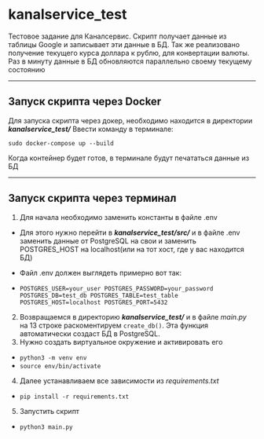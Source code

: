 # kanalservice_test

Тестовое задание для Каналсервис. Скрипт получает данные из таблицы Google и записывает
эти данные в БД. Так же реализовано получение текущего курса доллара к рублю,
для конвертации валюты. Раз в минуту данные в БД обновляются параллельно 
своему текущему состоянию

***

## Запуск скрипта через Docker

Для запуска скрипта через докер, необходимо находится в директории __*kanalservice_test/*__
Ввести команду в терминале:

`sudo docker-compose up --build
`

Когда контейнер будет готов, в терминале будут печататься данные из БД

***

## Запуск скрипта через терминал

1. Для начала необходимо заменить константы в файле .env 

- Для этого нужно перейти в __*kanalservice_test/src/*__ и в файле .env 
заменить данные от PostgreSQL на свои и заменить POSTGRES_HOST на localhost(или на тот хост, где у вас находится БД)

- Файл .env должен выглядеть примерно вот так:

- `POSTGRES_USER=your_user
POSTGRES_PASSWORD=your_password
POSTGRES_DB=test_db
POSTGRES_TABLE=test_table
POSTGRES_HOST=localhost
POSTGRES_PORT=5432
`

2. Возвращаемся в директорию __*kanalservice_test/*__ и в файле *main.py* на 13 строке 
раcкоментируем `create_db()`. Эта функция автоматически создаст БД в PostgreSQL.
3. Нужно создать виртуальное окружение и активировать его

- `python3 -m venv env `
- `source env/bin/activate `

4. Далее устанавливаем все зависимости из *requirements.txt*
- `pip install -r requirements.txt `

5. Запустить скрипт
- `python3 main.py`